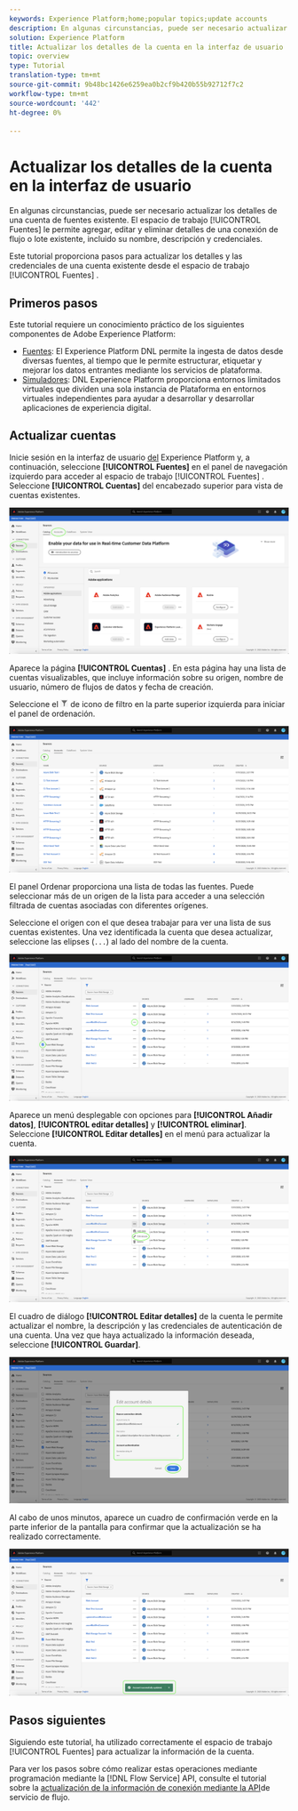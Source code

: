 ```yaml
---
keywords: Experience Platform;home;popular topics;update accounts
description: En algunas circunstancias, puede ser necesario actualizar los detalles de una cuenta de fuentes existente. El espacio de trabajo Fuentes le permite agregar, editar y eliminar detalles de un lote o una conexión de flujo existente, incluido su nombre, descripción y credenciales.
solution: Experience Platform
title: Actualizar los detalles de la cuenta en la interfaz de usuario
topic: overview
type: Tutorial
translation-type: tm+mt
source-git-commit: 9b48bc1426e6259ea0b2cf9b420b55b92712f7c2
workflow-type: tm+mt
source-wordcount: '442'
ht-degree: 0%

---
```



# Actualizar los detalles de la cuenta en la interfaz de usuario

En algunas circunstancias, puede ser necesario actualizar los detalles de una cuenta de fuentes existente. El espacio de trabajo [!UICONTROL Fuentes] le permite agregar, editar y eliminar detalles de una conexión de flujo o lote existente, incluido su nombre, descripción y credenciales.

Este tutorial proporciona pasos para actualizar los detalles y las credenciales de una cuenta existente desde el espacio de trabajo [!UICONTROL Fuentes] .

## Primeros pasos

Este tutorial requiere un conocimiento práctico de los siguientes componentes de Adobe Experience Platform:

- [Fuentes](../../home.md): El Experience Platform DNL permite la ingesta de datos desde diversas fuentes, al tiempo que le permite estructurar, etiquetar y mejorar los datos entrantes mediante los servicios de plataforma.
- [Simuladores](../../../sandboxes/home.md): DNL Experience Platform proporciona entornos limitados virtuales que dividen una sola instancia de Plataforma en entornos virtuales independientes para ayudar a desarrollar y desarrollar aplicaciones de experiencia digital.

## Actualizar cuentas

Inicie sesión en la interfaz de usuario [del](https://platform.adobe.com) Experience Platform y, a continuación, seleccione **[!UICONTROL Fuentes]** en el panel de navegación izquierdo para acceder al espacio de trabajo [!UICONTROL Fuentes] . Seleccione **[!UICONTROL Cuentas]** del encabezado superior para vista de cuentas existentes.

![catálogo](../../images/tutorials/update/catalog.png)

Aparece la página **[!UICONTROL Cuentas]** . En esta página hay una lista de cuentas visualizables, que incluye información sobre su origen, nombre de usuario, número de flujos de datos y fecha de creación.

Seleccione el ![filtro](../../images/tutorials/update/filter.png) de icono de filtro en la parte superior izquierda para iniciar el panel de ordenación.

![cuentas-lista](../../images/tutorials/update/accounts-list.png)

El panel Ordenar proporciona una lista de todas las fuentes. Puede seleccionar más de un origen de la lista para acceder a una selección filtrada de cuentas asociadas con diferentes orígenes.

Seleccione el origen con el que desea trabajar para ver una lista de sus cuentas existentes. Una vez identificada la cuenta que desea actualizar, seleccione las elipses (`...`) al lado del nombre de la cuenta.

![accounts-sort](../../images/tutorials/update/accounts-sort.png)

Aparece un menú desplegable con opciones para **[!UICONTROL Añadir datos]**, **[!UICONTROL editar detalles]** y **[!UICONTROL eliminar]**. Seleccione **[!UICONTROL Editar detalles]** en el menú para actualizar la cuenta.

![update](../../images/tutorials/update/update.png)

El cuadro de diálogo **[!UICONTROL Editar detalles]** de la cuenta le permite actualizar el nombre, la descripción y las credenciales de autenticación de una cuenta. Una vez que haya actualizado la información deseada, seleccione **[!UICONTROL Guardar]**.

![edit-account-details](../../images/tutorials/update/edit-account-details.png)

Al cabo de unos minutos, aparece un cuadro de confirmación verde en la parte inferior de la pantalla para confirmar que la actualización se ha realizado correctamente.

![actualización confirmada](../../images/tutorials/update/update-confirmed.png)

## Pasos siguientes

Siguiendo este tutorial, ha utilizado correctamente el espacio de trabajo [!UICONTROL Fuentes] para actualizar la información de la cuenta.

Para ver los pasos sobre cómo realizar estas operaciones mediante programación mediante la [!DNL Flow Service] API, consulte el tutorial sobre la [actualización de la información de conexión mediante la API](../../tutorials/api/update.md)de servicio de flujo.